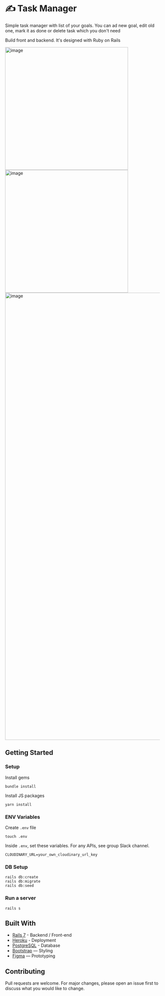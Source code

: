 
# ✍️ Task Manager

Simple task manager with list of your goals. You can ad new goal, edit old one, mark it as done or delete task which you don't need

Build front and backend. It's designed with Ruby on Rails

<div class="d-flex">
  <img width="400" alt="image" src="https://user-images.githubusercontent.com/114731843/207060186-1b4dd225-af04-4761-9d02-e0f8a09a010a.png">
  <img width="400" alt="image" src="https://user-images.githubusercontent.com/114731843/207061917-26c16814-9937-45ca-9666-f9c19222fb08.png">
</div>
<img width="1457" alt="image" src="https://user-images.githubusercontent.com/114731843/207062095-98f8b12a-57f6-4ee5-9ce4-2981cf09fc58.png">
   

## Getting Started
### Setup

Install gems
```
bundle install
```
Install JS packages
```
yarn install
```

### ENV Variables
Create `.env` file
```
touch .env
```
Inside `.env`, set these variables. For any APIs, see group Slack channel.
```
CLOUDINARY_URL=your_own_cloudinary_url_key
```

### DB Setup
```
rails db:create
rails db:migrate
rails db:seed
```

### Run a server
```
rails s
```

## Built With
- [Rails 7](https://guides.rubyonrails.org/) - Backend / Front-end
- [Heroku](https://heroku.com/) - Deployment
- [PostgreSQL](https://www.postgresql.org/) - Database
- [Bootstrap](https://getbootstrap.com/) — Styling
- [Figma](https://www.figma.com) — Prototyping

## Contributing
Pull requests are welcome. For major changes, please open an issue first to discuss what you would like to change.
